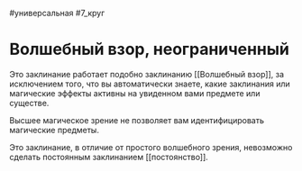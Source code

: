 #универсальная
#7_круг
# Волшебный взор, неограниченный

Это заклинание работает подобно заклинанию [[Волшебный взор]], за исключением того, что вы автоматически знаете, какие заклинания или магические эффекты активны на увиденном вами предмете или существе.

Высшее магическое зрение не позволяет вам идентифицировать магические предметы.

Это заклинание, в отличие от простого волшебного зрения, невозможно сделать постоянным заклинанием [[постоянство]].